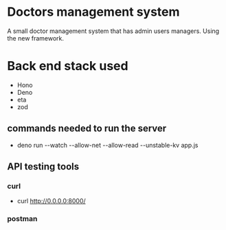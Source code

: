 # Doctors management system

 A small doctor management system that has admin users managers. Using the new framework.

# Back end stack used 
* Hono 
* Deno 
* eta 
* zod 


## commands needed to run the server 

* deno run --watch --allow-net --allow-read --unstable-kv  app.js  


## API testing tools 

### curl 

* curl http://0.0.0.0:8000/

### postman 
